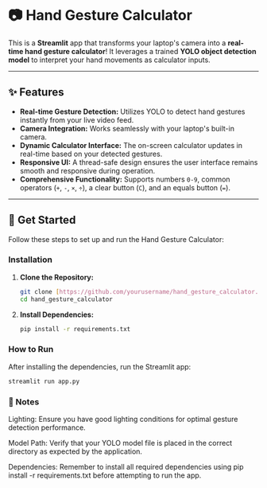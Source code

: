 # 📷 Hand Gesture Calculator

This is a **Streamlit** app that transforms your laptop's camera into a **real-time hand gesture calculator**! It leverages a trained **YOLO object detection model** to interpret your hand movements as calculator inputs.

---

## ✨ Features

* **Real-time Gesture Detection:** Utilizes YOLO to detect hand gestures instantly from your live video feed.
* **Camera Integration:** Works seamlessly with your laptop's built-in camera.
* **Dynamic Calculator Interface:** The on-screen calculator updates in real-time based on your detected gestures.
* **Responsive UI:** A thread-safe design ensures the user interface remains smooth and responsive during operation.
* **Comprehensive Functionality:** Supports numbers `0-9`, common operators (`+`, `-`, `×`, `÷`), a clear button (`C`), and an equals button (`=`).

---

## 🚀 Get Started

Follow these steps to set up and run the Hand Gesture Calculator:

### Installation

1.  **Clone the Repository:**
    ```bash
    git clone [https://github.com/yourusername/hand_gesture_calculator.git](https://github.com/yourusername/hand_gesture_calculator.git)
    cd hand_gesture_calculator
    ```

2.  **Install Dependencies:**
    ```bash
    pip install -r requirements.txt
    ```

### How to Run

After installing the dependencies, run the Streamlit app:

```bash
streamlit run app.py
```

### 📌 Notes
Lighting: Ensure you have good lighting conditions for optimal gesture detection performance.

Model Path: Verify that your YOLO model file is placed in the correct directory as expected by the application.

Dependencies: Remember to install all required dependencies using pip install -r requirements.txt before attempting to run the app.
